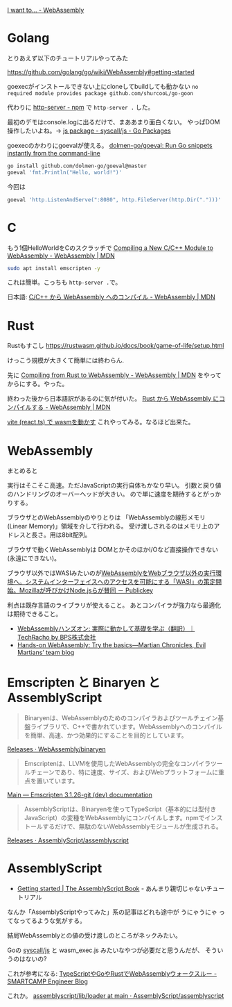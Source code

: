 [I want to… \- WebAssembly](https://webassembly.org/getting-started/developers-guide/)


# Golang

とりあえず以下のチュートリアルやってみた

https://github.com/golang/go/wiki/WebAssembly#getting-started

goexecがインストールできない上にcloneしてbuildしても動かない
`no required module provides package github.com/shurcooL/go-goon`

代わりに
[http-server - npm](https://www.npmjs.com/package/http-server)
で
`http-server .` した。

最初のデモはconsole.logに出るだけで、まああまり面白くない。
やっぱDOM操作したいよね。-> [js package - syscall/js - Go Packages](https://pkg.go.dev/syscall/js)



goexecのかわりにgoevalが使える。
[dolmen-go/goeval: Run Go snippets instantly from the command-line](https://github.com/dolmen-go/goeval)

```bash
go install github.com/dolmen-go/goeval@master
goeval 'fmt.Println("Hello, world!")'
```

今回は
```bash
goeval 'http.ListenAndServe(":8080", http.FileServer(http.Dir(".")))'
```


# C

もう1個HelloWorldをCのスクラッチで
[Compiling a New C/C++ Module to WebAssembly - WebAssembly | MDN](https://developer.mozilla.org/en-US/docs/WebAssembly/C_to_wasm)

```bash
sudo apt install emscripten -y
```

これは簡単。こっちも `http-server .`で。

日本語:
[C/C++ から WebAssembly へのコンパイル - WebAssembly | MDN](https://developer.mozilla.org/ja/docs/WebAssembly/C_to_wasm)


# Rust

Rustもすこし
https://rustwasm.github.io/docs/book/game-of-life/setup.html

けっこう規模が大きくて簡単には終わらん.

先に
[Compiling from Rust to WebAssembly - WebAssembly | MDN](https://developer.mozilla.org/en-US/docs/WebAssembly/Rust_to_wasm)
をやってからにする。やった。

終わった後から日本語訳があるのに気が付いた。
[Rust から WebAssembly にコンパイルする - WebAssembly | MDN](https://developer.mozilla.org/ja/docs/WebAssembly/Rust_to_wasm)

[vite \(react\.ts\) で wasmを動かす](https://zenn.dev/pilefort/articles/fd90d9f6a426f9)
これやってみる。なるほど出来た。


# WebAssembly

まとめると

実行はそこそこ高速。ただJavaScriptの実行自体もかなり早い。
引数と戻り値のハンドリングのオーバーヘッドが大きい。
ので単に速度を期待するとがっかりする。

ブラウザとのWebAssemblyのやりとりは
「WebAssemblyの線形メモリ(Linear Memory)」領域を介して行われる。
受け渡しされるのはメモリ上のアドレスと長さ。用は8bit配列。

ブラウザで動くWebAssemblyは
DOMとかそのほかI/Oなど直接操作できない(永遠にできない)。

ブラウザ以外ではWASIみたいのが[WebAssemblyをWebブラウザ以外の実行環境へ。システムインターフェイスへのアクセスを可能にする「WASI」の策定開始。Mozillaが呼びかけNode.jsらが賛同 － Publickey](https://www.publickey1.jp/blog/19/webassemblywebwasimozillanodejs.html)

利点は既存言語のライブラリが使えること。
あとコンパイラが強力なら最適化は期待できること。

- [WebAssemblyハンズオン: 実際に動かして基礎を学ぶ（翻訳）｜TechRacho by BPS株式会社](https://techracho.bpsinc.jp/hachi8833/2020_11_02/97774)
- [Hands-on WebAssembly: Try the basics—Martian Chronicles, Evil Martians’ team blog](https://evilmartians.com/chronicles/hands-on-webassembly-try-the-basics)


# Emscripten と Binaryen と AssemblyScript

> Binaryenは、WebAssemblyのためのコンパイラおよびツールチェイン基盤ライブラリで、C++で書かれています。WebAssemblyへのコンパイルを簡単、高速、かつ効果的にすることを目的としています。

[Releases · WebAssembly/binaryen](https://github.com/WebAssembly/binaryen)

> Emscriptenは、LLVMを使用したWebAssemblyの完全なコンパイラツールチェーンであり、特に速度、サイズ、およびWebプラットフォームに重点を置いています。

[Main — Emscripten 3.1.26-git (dev) documentation](https://emscripten.org/)

> AssemblyScriptは、Binaryenを使ってTypeScript（基本的には型付きJavaScript）の変種をWebAssemblyにコンパイルします。npmでインストールするだけで、無駄のないWebAssemblyモジュールが生成される。

[Releases · AssemblyScript/assemblyscript](https://github.com/AssemblyScript/assemblyscript)


# AssemblyScript

- [Getting started | The AssemblyScript Book](https://www.assemblyscript.org/getting-started.html) - あんまり親切じゃないチュートリアル
 
なんか「AssemblyScriptやってみた」系の記事はどれも途中が
うにゃうにゃ
ってなってるような気がする。

結局WebAssemblyとの値の受け渡しのところがネックみたい。

Goの [syscall/js](https://pkg.go.dev/syscall/js) と wasm_exec.js みたいなやつが必要だと思うんだが、
そういうのはないの?

これが参考になる:
[TypeScriptやGoやRustでWebAssemblyウォークスルー - SMARTCAMP Engineer Blog](https://tech.smartcamp.co.jp/entry/wasm-walkthrough)

これか。
[assemblyscript/lib/loader at main · AssemblyScript/assemblyscript](https://github.com/AssemblyScript/assemblyscript/tree/main/lib/loader)
